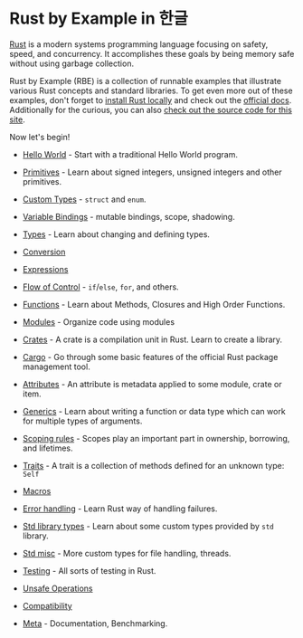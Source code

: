 # Rust by Example in 한글

[Rust][rust] is a modern systems programming language focusing on safety, speed,
and concurrency. It accomplishes these goals by being memory safe without using 
garbage collection.

Rust by Example (RBE) is a collection of runnable examples that illustrate various Rust
concepts and standard libraries. To get even more out of these examples, don't forget
to [install Rust locally][install] and check out the [official docs][std]. 
Additionally for the curious, you can also [check out the source code for this site][home].

Now let's begin!

- [Hello World](hello.md) - Start with a traditional Hello World program.

- [Primitives](primitives.md) - Learn about signed integers, unsigned integers and other primitives.

- [Custom Types](custom_types.md) - `struct` and `enum`.

- [Variable Bindings](variable_bindings.md) - mutable bindings, scope, shadowing.

- [Types](types.md) - Learn about changing and defining types.

- [Conversion](conversion.md)

- [Expressions](expression.md)

- [Flow of Control](flow_control.md) - `if`/`else`, `for`, and others.

- [Functions](fn.md) - Learn about Methods, Closures and High Order Functions.

- [Modules](mod.md) - Organize code using modules

- [Crates](crates.md) - A crate is a compilation unit in Rust. Learn to create a library.

- [Cargo](cargo.md) - Go through some basic features of the official Rust package management tool.

- [Attributes](attribute.md) - An attribute is metadata applied to some module, crate or item.

- [Generics](generics.md) - Learn about writing a function or data type which can work for multiple types of arguments.

- [Scoping rules](scope.md) - Scopes play an important part in ownership, borrowing, and lifetimes.

- [Traits](trait.md) - A trait is a collection of methods defined for an unknown type: `Self`

- [Macros](macros.md)

- [Error handling](error.md) - Learn Rust way of handling failures.

- [Std library types](std.md) - Learn about some custom types provided by `std` library.

- [Std misc](std_misc.md) - More custom types for file handling, threads.

- [Testing](testing.md) - All sorts of testing in Rust.

- [Unsafe Operations](unsafe.md)

- [Compatibility](compatibility.md)

- [Meta](meta.md) - Documentation, Benchmarking.


[rust]: https://www.rust-lang.org/
[install]: https://www.rust-lang.org/tools/install
[std]: https://doc.rust-lang.org/std/
[home]: https://github.com/rust-lang/rust-by-example

